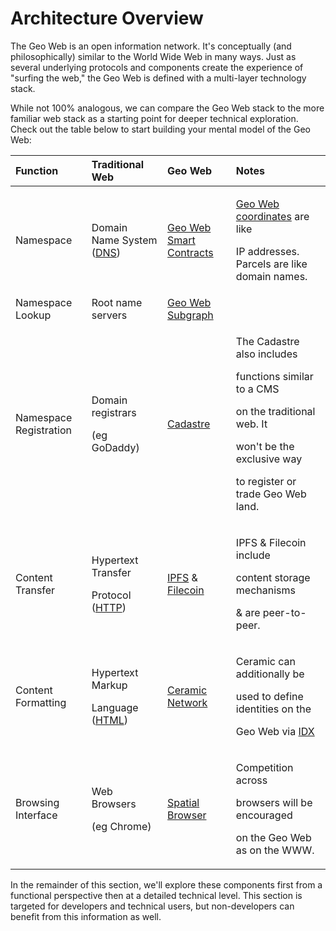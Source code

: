# Architecture Overview

The Geo Web is an open information network. It's conceptually \(and philosophically\) similar to the World Wide Web in many ways. Just as several underlying protocols and components create the experience of "surfing the web," the Geo Web is defined with a multi-layer technology stack.

While not 100% analogous, we can compare the Geo Web stack to the more familiar web stack as a starting point for deeper technical exploration. Check out the table below to start building your mental model of the Geo Web:

<table>
  <thead>
    <tr>
      <th style="text-align:left">Function</th>
      <th style="text-align:left">Traditional Web</th>
      <th style="text-align:left">Geo Web</th>
      <th style="text-align:left">Notes</th>
    </tr>
  </thead>
  <tbody>
    <tr>
      <td style="text-align:left">Namespace</td>
      <td style="text-align:left">Domain Name System (<a href="https://en.wikipedia.org/wiki/Domain_Name_System">DNS</a>)</td>
      <td
      style="text-align:left"><a href="smart-contracts/">Geo Web Smart Contracts</a>
        </td>
        <td style="text-align:left">
          <p><a href="smart-contracts/geo-web-coordinates.md">Geo Web coordinates</a> are
            like</p>
          <p>IP addresses. Parcels are like domain names.</p>
        </td>
    </tr>
    <tr>
      <td style="text-align:left">Namespace Lookup</td>
      <td style="text-align:left">Root name servers</td>
      <td style="text-align:left"><a href="subgraph/">Geo Web Subgraph</a>
      </td>
      <td style="text-align:left"></td>
    </tr>
    <tr>
      <td style="text-align:left">Namespace Registration</td>
      <td style="text-align:left">
        <p>Domain registrars</p>
        <p>(eg GoDaddy)</p>
      </td>
      <td style="text-align:left"><a href="../concepts/cadastre-intro.md">Cadastre</a>
      </td>
      <td style="text-align:left">
        <p>The Cadastre also includes</p>
        <p>functions similar to a CMS</p>
        <p>on the traditional web. It</p>
        <p>won&apos;t be the exclusive way</p>
        <p>to register or trade Geo Web land.</p>
      </td>
    </tr>
    <tr>
      <td style="text-align:left">Content Transfer</td>
      <td style="text-align:left">
        <p>Hypertext Transfer</p>
        <p>Protocol (<a href="https://en.wikipedia.org/wiki/Hypertext_Transfer_Protocol">HTTP</a>)</p>
      </td>
      <td style="text-align:left"><a href="https://ipfs.io/">IPFS</a> &amp; <a href="https://filecoin.io/">Filecoin</a>
      </td>
      <td style="text-align:left">
        <p>IPFS &amp; Filecoin include</p>
        <p>content storage mechanisms</p>
        <p>&amp; are peer-to-peer.</p>
      </td>
    </tr>
    <tr>
      <td style="text-align:left">Content Formatting</td>
      <td style="text-align:left">
        <p>Hypertext Markup</p>
        <p>Language (<a href="https://en.wikipedia.org/wiki/HTML">HTML</a>)</p>
      </td>
      <td style="text-align:left"><a href="https://www.ceramic.network/">Ceramic Network</a>
      </td>
      <td style="text-align:left">
        <p>Ceramic can additionally be</p>
        <p>used to define identities on the</p>
        <p>Geo Web via <a href="https://idx.xyz/">IDX</a>
        </p>
      </td>
    </tr>
    <tr>
      <td style="text-align:left">Browsing Interface</td>
      <td style="text-align:left">
        <p>Web Browsers</p>
        <p>(eg Chrome)</p>
      </td>
      <td style="text-align:left"><a href="../concepts/spatial-browsing.md">Spatial Browser</a>
      </td>
      <td style="text-align:left">
        <p>Competition across</p>
        <p>browsers will be encouraged</p>
        <p>on the Geo Web as on the WWW.</p>
      </td>
    </tr>
  </tbody>
</table>

In the remainder of this section, we'll explore these components first from a functional perspective then at a detailed technical level. This section is targeted for developers and technical users, but non-developers can benefit from this information as well.

